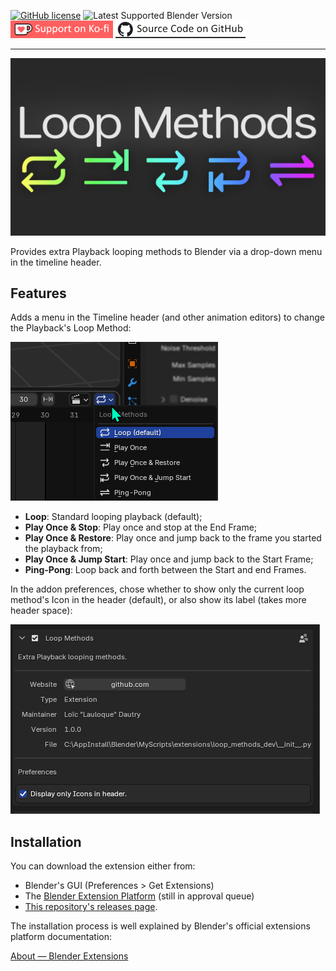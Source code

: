 [![GitHub license](https://img.shields.io/github/license/L0Lock/LoopMethods?style=for-the-badge)](https://github.com/L0Lock/LoopMethods/blob/master/LICENSE) ![Latest Supported Blender Version](https://img.shields.io/badge/Blender-v4.3.0-orange?style=for-the-badge&logo=blender) [![ko-fi](https://github.com/L0Lock/LoopMethods/blob/main/Prez/SupportOnKofi.jpg?raw=true)](https://ko-fi.com/lauloque) [![source](https://github.com/L0Lock/LoopMethods/blob/main/Prez/SourceCodeGithub.jpg?raw=true)](https://github.com/L0Lock/LoopMethods)

-----

![feature](https://github.com/L0Lock/LoopMethods/blob/main/Prez/feature.jpg?raw=true)

Provides extra Playback looping methods to Blender via a drop-down menu in the timeline header.

## Features

Adds a menu in the Timeline header (and other animation editors) to change the Playback's Loop Method:

![menu](https://github.com/L0Lock/LoopMethods/blob/main/Prez/menu.png?raw=true)

- **Loop**: Standard looping playback (default);
- **Play Once & Stop**: Play once and stop at the End Frame;
- **Play Once & Restore**: Play once and jump back to the frame you started the playback from;
- **Play Once & Jump Start**: Play once and jump back to the Start Frame;
- **Ping-Pong**: Loop back and forth between the Start and end Frames.

In the addon preferences, chose whether to show only the current loop method's Icon in the header (default), or also show its label (takes more header space):

![menu](https://github.com/L0Lock/LoopMethods/blob/main/Prez/preferences.png?raw=true)

## Installation

You can download the extension either from:

- Blender's GUI (Preferences > Get Extensions)
- The [Blender Extension Platform](https://extensions.blender.org/approval-queue/LoopMethods/) (still in approval queue)
- [This repository's releases page](https://github.com/L0Lock/LoopMethods/releases).

The installation process is well explained by Blender's official extensions platform documentation:

[About — Blender Extensions](https://extensions.blender.org/about/)
